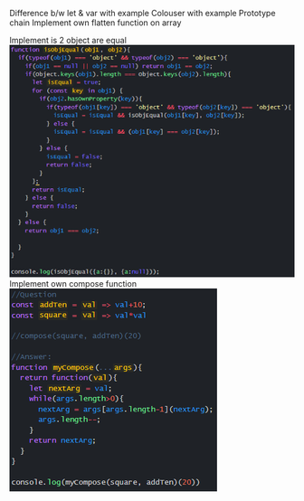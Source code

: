 Difference b/w let & var with example
Colouser with example
Prototype chain
Implement own flatten function on array

Implement is 2 object are equal
![isMyObjectEqual](https://github.com/k10oo7/interview-questions/blob/main/misc/isObjectEqual.png)
Implement own compose function
![myCompose](https://github.com/k10oo7/interview-questions/blob/main/misc/myCompose.png)

